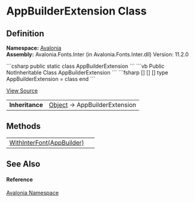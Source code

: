 # AppBuilderExtension Class




## Definition
**Namespace:** <a href="N_Avalonia">Avalonia</a>  
**Assembly:** Avalonia.Fonts.Inter (in Avalonia.Fonts.Inter.dll) Version: 11.2.0

<Tabs groupId="api-code-preview">
<TabItem value="csharp" label="C#">
```csharp
public static class AppBuilderExtension
```
</TabItem>
<TabItem value="vb" label="VB">
```vb
<ExtensionAttribute>
Public NotInheritable Class AppBuilderExtension
```
</TabItem>
<TabItem value="fsharp" label="F#">
```fsharp
[<AbstractClassAttribute>]
[<SealedAttribute>]
[<ExtensionAttribute>]
type AppBuilderExtension = class end
```
</TabItem>
</Tabs>



<a href="https://github.com/AvaloniaUI/Avalonia/tree/master/src/Avalonia.Fonts.Inter/AppBuilderExtension.cs" title="View the source code">View Source</a>

<table>
<tr><td><strong>Inheritance</strong></td><td><a href="https://learn.microsoft.com/dotnet/api/system.object" target="_blank" rel="noopener noreferrer">Object</a>  →  AppBuilderExtension</td></tr>
</table>



## Methods
<table>
<tr>
<td><a href="M_Avalonia_AppBuilderExtension_WithInterFont">WithInterFont(AppBuilder)</a></td>
<td> </td>
</tr>
</table>

## See Also


#### Reference
<a href="N_Avalonia">Avalonia Namespace</a>  

